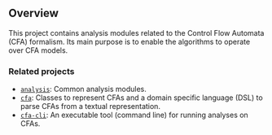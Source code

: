 ## Overview

This project contains analysis modules related to the Control Flow Automata (CFA) formalism. Its main purpose is to enable the algorithms to operate over CFA models.

### Related projects

* [`analysis`](../analysis/README.md): Common analysis modules.
* [`cfa`](../cfa/README.md): Classes to represent CFAs and a domain specific language (DSL) to parse CFAs from a textual representation.
* [`cfa-cli`](../cfa-cli/README.md): An executable tool (command line) for running analyses on CFAs.